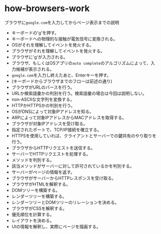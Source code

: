 
# how-browsers-work

ブラウザに`google.com`を入力してからページ表示までの説明

- キーボードの'g'を押す。
- キーボードへの物理的な接触が電気信号に変換される。
- OSがそれを理解してイベントを発火する。
- ブラウザがそれを理解してイベントを発火する。
- ブラウザに'g'が入力される。
- ブラウザ、もしくはOSアプリの`auto complete`のアルゴリズムによって、入力候補が表示される。
- `google.com`を入力し終えたあと、Enterキーを押す。
- (キーボードからブラウザまでのフローは前述の通り)
- ブラウザがURLのパースを行う。
- URLか検索語彙かの判別を行う。検索語彙の場合は今回は説明しない。
- non-ASCIIな文字列を変換する。
- HTTPかHTTPSかの判別を行う。
- OSがDNSによって対象IPアドレスを知る。
- ARPによって対象IPアドレスからMACアドレスを取得する。
- ブラウザが対象IPアドレスを受け取る。
- 指定されたポートで、TCP/IP接続を確立する。
- HTTPSを使用していれば、クライアントとサーバーでの鍵共有のやり取りを行う。
- ブラウザからHTTPリクエストを送信する。
- サーバーでHTTPリクエストを処理する。
- メソッドを判別する。
- 該当メソッドがサーバーに対して許可されているかを判別する。
- サーバーがページの情報を返す。
- ブラウザがサーバーからHTTPレスポンスを受け取る。
- ブラウザがHTMLを解釈する。
- DOMツリーを構築する。
- レンダーツリーを構築する。
- レンダーツリーとDOMツリーのリレーションを決める。
- ブラウザがCSSを解釈する。
- 優先順位を計算する。
- レイアウトを決める。
- UIの情報を解釈し、実際にページを描画する。
